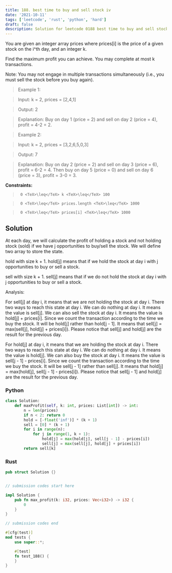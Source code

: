 ```yaml
---
title: 188. best time to buy and sell stock iv
date: '2021-10-11'
tags: ['leetcode', 'rust', 'python', 'hard']
draft: false
description: Solution for leetcode 0188 best time to buy and sell stock iv
---
```


 

  You are given an integer array prices where prices[i] is the price of a given stock on the i^th day, and an integer k.

  Find the maximum profit you can achieve. You may complete at most k transactions.

  Note: You may not engage in multiple transactions simultaneously (i.e., you must sell the stock before you buy again).

   

 >   Example 1:

  

 >   Input: k <TeX>=</TeX> 2, prices <TeX>=</TeX> [2,4,1]

 >   Output: 2

 >   Explanation: Buy on day 1 (price <TeX>=</TeX> 2) and sell on day 2 (price <TeX>=</TeX> 4), profit <TeX>=</TeX> 4-2 <TeX>=</TeX> 2.

  

 >   Example 2:

  

 >   Input: k <TeX>=</TeX> 2, prices <TeX>=</TeX> [3,2,6,5,0,3]

 >   Output: 7

 >   Explanation: Buy on day 2 (price <TeX>=</TeX> 2) and sell on day 3 (price <TeX>=</TeX> 6), profit <TeX>=</TeX> 6-2 <TeX>=</TeX> 4. Then buy on day 5 (price <TeX>=</TeX> 0) and sell on day 6 (price <TeX>=</TeX> 3), profit <TeX>=</TeX> 3-0 <TeX>=</TeX> 3.

  

   

  **Constraints:**

  

 >   	0 <TeX>\leq</TeX> k <TeX>\leq</TeX> 100

 >   	0 <TeX>\leq</TeX> prices.length <TeX>\leq</TeX> 1000

 >   	0 <TeX>\leq</TeX> prices[i] <TeX>\leq</TeX> 1000


## Solution
At each day, we will calculate the profit of holding a stock and not holding stock (sold) if we have j opportunities to buy/sell the stock. We will define two array to store the state. 

hold with size k + 1. hold[j] means that if we hold the stock at day i with j opportunities to buy or sell a stock. 

sell with size k + 1. sell[j] means that if we do not hold the stock at day i with j opportunities to buy or sell a stock.

Analysis: 

For sell[j] at day i,  it means that we are not holding the stock at day i. There two ways  to reach this state at day i. We can do nothing at day i. It means the value is sell[j]. We can also sell the stock at day i. It means the value is hold[j] + prices[i].  Since we count the transaction according to the time we buy the stock. It will be hold[j] rather than hold[j - 1]. It means that sell[j] = max(sell[j], hold[j]  + prices[i]). Please notice that sell[j] and hold[j] are the result for the previous day.  

 For hold[j] at day i, it means that we are holding the stock at day i. There two ways  to reach this state at day i. We can do nothing at day i. It means the value is hold[j]. We can also buy the stock at day i. It means the value is sell[j - 1] - prices[i].  Since we count the transaction according to the time we buy the stock. It will be sell[j - 1] rather than sell[j]. It means that hold[j] = max(hold[j], sell[j - 1]  - prices[i]). Please notice that sell[j - 1] and hold[j] are the result for the previous day.

### Python
```python
class Solution:
    def maxProfit(self, k: int, prices: List[int]) -> int:
        n = len(prices)
        if n < 2: return 0
        hold = [-float('inf')] * (k + 1)
        sell = [0] * (k + 1)
        for i in range(n):
            for j in range(1, k + 1):
                hold[j] = max(hold[j], sell[j - 1] - prices[i])
                sell[j] = max(sell[j], hold[j] + prices[i])
        return sell[k]
```
### Rust
```rust
pub struct Solution {}


// submission codes start here

impl Solution {
    pub fn max_profit(k: i32, prices: Vec<i32>) -> i32 {
        0
    }
}

// submission codes end

#[cfg(test)]
mod tests {
    use super::*;

    #[test]
    fn test_188() {
    }
}

```
